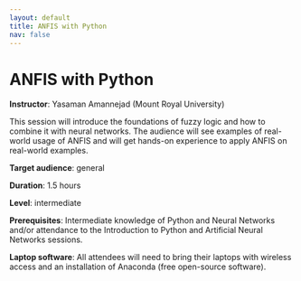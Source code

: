 ```yaml
---
layout: default
title: ANFIS with Python
nav: false
---
```


# ANFIS with Python

**Instructor**: Yasaman Amannejad (Mount Royal University)

This session will introduce the foundations of fuzzy logic and how to combine it with neural
networks. The audience will see examples of real-world usage of ANFIS and will get hands-on experience to
apply ANFIS on real-world examples.

**Target audience**: general

<!-- **Course plan**: -->

**Duration**: 1.5 hours

**Level**: intermediate

**Prerequisites**: Intermediate knowledge of Python and Neural Networks and/or attendance to the
Introduction to Python and Artificial Neural Networks sessions.

**Laptop software**: All attendees will need to bring their laptops with wireless access and an
installation of Anaconda (free open-source software).
